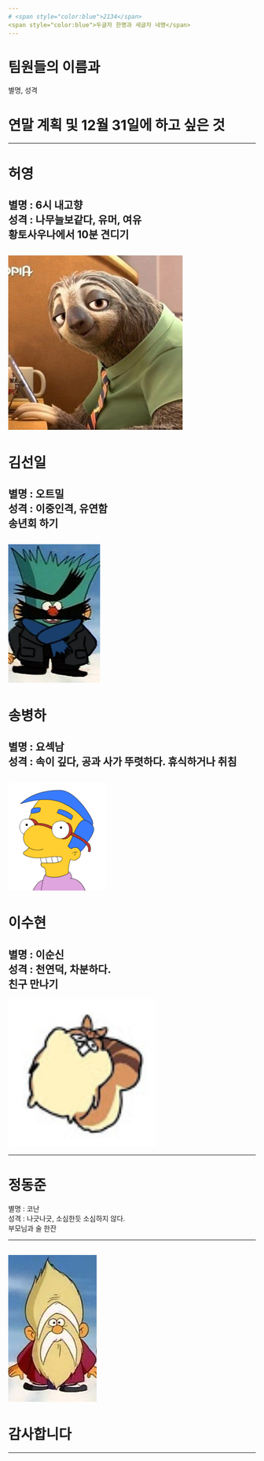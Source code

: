 ```yaml
---
# <span style="color:blue">2134</span>
<span style="color:blue">두글자 한명과 세글자 네명</span>
---
```

# 팀원들의 이름과   
별명, 성격  
# 연말 계획 및 12월 31일에 하고 싶은 것    
---
<H1> 허영   

별명 : 6시 내고향     
성격 : 나무늘보같다, 유머, 여유   
황토사우나에서 10분 견디기      
---

![Alt text](/zoo.jpg)
---
# 김선일  
별명 : 오트밀     
성격 : 이중인격, 유연함     
송년회 하기     
---

![Alt text](/b.jpg)
---

# 송병하  
별명 : 요섹남     
성격 : 속이 깊다, 공과 사가 뚜렷하다. 
휴식하거나 취침     
---

![Alt text](/mil.gif)
---
# 이수현  
별명 : 이순신     
성격 : 천연덕, 차분하다.   
친구 만나기     
---
<img src="/da.jpg" width="300" height="300">   

---
# 정동준  

별명 : 코난     
성격 : 나긋나긋, 소심한듯 소심하지 않다.     
부모님과 술 한잔       

---

![Alt text](/moo.jpg)
---
# 감사합니다   

---




